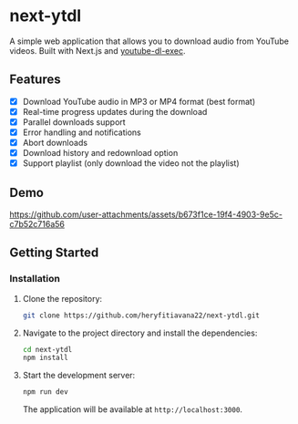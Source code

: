 # next-ytdl

A simple web application that allows you to download audio from YouTube videos. Built with Next.js and [youtube-dl-exec](https://github.com/microlinkhq/youtube-dl-exec).

## Features

- [x] Download YouTube audio in MP3 or MP4 format (best format)
- [x] Real-time progress updates during the download
- [x] Parallel downloads support
- [x] Error handling and notifications
- [x] Abort downloads
- [x] Download history and redownload option
- [x] Support playlist (only download the video not the playlist)

## Demo


https://github.com/user-attachments/assets/b673f1ce-19f4-4903-9e5c-c7b52c716a56




## Getting Started

### Installation

1. Clone the repository:

   ```bash
   git clone https://github.com/heryfitiavana22/next-ytdl.git
   ```

2. Navigate to the project directory and install the dependencies:

   ```bash
   cd next-ytdl
   npm install
   ```

3. Start the development server:

   ```bash
   npm run dev
   ```

   The application will be available at `http://localhost:3000`.

